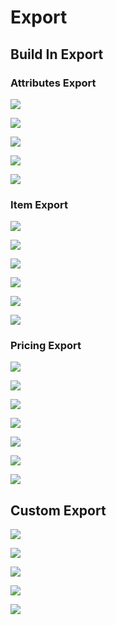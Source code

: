# Export

## Build In Export

### Attributes Export

![](../../.gitbook/assets/export.png)

![](../../.gitbook/assets/export-attributes-step2-all-attributes.png)

![](../../.gitbook/assets/export-attributs-step2-some-attributes.png)

![](../../.gitbook/assets/export-attributes-step3.png)

![](../../.gitbook/assets/export-attributes-step4.png)

### Item Export

![](../../.gitbook/assets/export.png)

![](../../.gitbook/assets/export-items-step2-all-attributes.png)

![](../../.gitbook/assets/export-items-step2-some-attributes.png)

![](../../.gitbook/assets/export-items-step3.png)

![](../../.gitbook/assets/export-items-step4%20%281%29.png)

![](../../.gitbook/assets/export-items-step5%20%281%29.png)

### Pricing Export

![](../../.gitbook/assets/export.png)

![](../../.gitbook/assets/export-pricing-step2-all-attributes.png)

![](../../.gitbook/assets/export-pricing-step3-some-attributes.png)

![](../../.gitbook/assets/export-pricing-step2-some-attributes.png)

![](../../.gitbook/assets/export-pricing-step3.png)

![](../../.gitbook/assets/export-items-step4.png)

![](../../.gitbook/assets/export-items-step5.png)

## Custom Export

![](../../.gitbook/assets/custom-export-step1.png)

![](../../.gitbook/assets/custom-export-step2.png)

![](../../.gitbook/assets/custom-export-step3.png)

![](../../.gitbook/assets/custom-export-step4.png)

![](../../.gitbook/assets/custom-import-step5%20%281%29.png)

